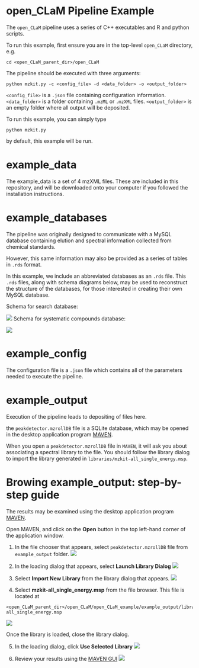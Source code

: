 # open_CLaM Pipeline Example

The `open_CLaM` pipeline uses a series of C++ executables and R and python scripts.

To run this example, first ensure you are in the top-level `open_CLaM` directory, e.g.
```
cd <open_CLaM_parent_dir>/open_CLaM
```

The pipeline should be executed with three arguments:

`python mzkit.py -c <config_file> -d <data_folder> -o <output_folder>`

`<config_file>` is a `.json` file containing configuration information.
`<data_folder>` is a folder containing `.mzML` or `.mzXML` files.
`<output_folder>` is an empty folder where all output will be deposited.

To run this example, you can simply type

`python mzkit.py` 

by default, this example will be run.

# example_data

The example_data is a set of 4 mzXML files.
These are included in this repository, and will be downloaded onto your computer
if you followed the installation instructions.

# example_databases

The pipeline was originally designed to communicate with a MySQL database
containing elution and spectral information collected from chemical standards.

However, this same information may also be provided as a series of tables in `.rds` format.

In this example, we include an abbreviated databases as an `.rds` file.  This `.rds` files,
along with schema diagrams below, may be used to reconstruct the structure of the databases,
for those interested in creating their own MySQL database.

Schema for search database:

![](images/standards_db.png)
Schema for systematic compounds database:

![](images/systematic_db.png)

# example_config

The configuration file is a `.json` file which contains all of the parameters needed to
execute the pipeline.

# example_output

Execution of the pipeline leads to depositing of files here.

the `peakdetector.mzrollDB` file is a SQLite database, which may be opened in
the desktop application program
[MAVEN](https://github.com/eugenemel/maven/releases/latest).

When you open a `peakdetector.mzrollDB` file in `MAVEN`, it will ask you about
associating a spectral library to the file.  You should follow the library dialog
to import the library generated in `libraries/mzkit-all_single_energy.msp`.

# Browing example_output: step-by-step guide

The results may be examined using the desktop application program
[MAVEN](https://github.com/eugenemel/maven/releases/latest).

Open MAVEN, and click on the **Open** button in the top left-hand corner of the
application window. 

1. In the file chooser that appears, select `peakdetector.mzrollDB` file from `example_output` folder.
![](images/1_open_output.png)

2. In the loading dialog that appears, select **Launch Library Dialog**
![](images/2_loading_dialog.png)

3. Select **Import New Library** from the library dialog that appears.
![](images/3_import_new_library.png)

4. Select **mzkit-all_single_energy.msp** from the file browser. This file is located at
```
<open_CLaM_parent_dir>/open_CLaM/open_CLaM_example/example_output/libraries/mzkit-all_single_energy.msp
```
![](images/4_select_file.png)

Once the library is loaded, close the library dialog.

5. In the loading dialog, click **Use Selected Library**
![](images/5_use_selected_file.png)

6. Review your results using the [MAVEN GUI](https://github.com/eugenemel/maven/releases/latest)
![](images/6_example_maven_output.png)
